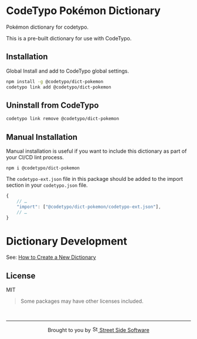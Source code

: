 # CodeTypo Pokémon Dictionary

Pokémon dictionary for codetypo.

This is a pre-built dictionary for use with CodeTypo.

## Installation

Global Install and add to CodeTypo global settings.

```sh
npm install -g @codetypo/dict-pokemon
codetypo link add @codetypo/dict-pokemon
```

## Uninstall from CodeTypo

```sh
codetypo link remove @codetypo/dict-pokemon
```

## Manual Installation

Manual installation is useful if you want to include this dictionary as part of your CI/CD lint process.

```
npm i @codetypo/dict-pokemon
```

The `codetypo-ext.json` file in this package should be added to the import section in your `codetypo.json` file.

```javascript
{
    // …
    "import": ["@codetypo/dict-pokemon/codetypo-ext.json"],
    // …
}
```

# Dictionary Development

See: [How to Create a New Dictionary](https://github.com/khulnasoft/codetypo-dicts#how-to-create-a-new-dictionary)

## License

MIT

> Some packages may have other licenses included.

<!--- @@inject: ../../static/footer.md --->

<br/>

---

<p align="center">
Brought to you by <a href="https://streetsidesoftware.com" title="Street Side Software">
<img width="16" alt="Street Side Software Logo" src="https://i.imgur.com/CyduuVY.png" /> Street Side Software
</a>
</p>

<!--- @@inject-end: ../../static/footer.md --->
